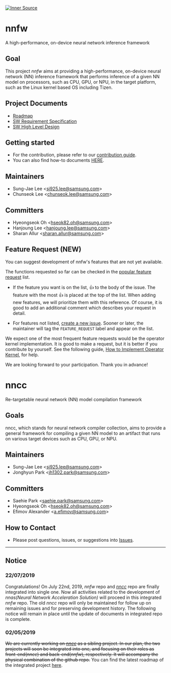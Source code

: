 [![Inner Source](https://img.shields.io/badge/innersource-incubating-orange)](http://mosaic.sec.samsung.net/kms/comty.do?comtyId=279217135&menuId=324419756&postId=373704030&page=view&type=LIST)

# nnfw

A high-performance, on-device neural network inference framework

## Goal

This project _nnfw_ aims at providing a high-performance, on-device neural network (NN) inference
framework that performs inference of a given NN model on processors, such as CPU, GPU, or NPU, in
the target platform, such as the Linux kernel based OS including Tizen.

## Project Documents

- [Roadmap](docs/nnfw/roadmap.md)
- [SW Requirement Specification](docs/nnfw/project/2019_requirement_specification.md)
- [SW High Level Design](docs/nnfw/project/2018_high_level_design.md)

## Getting started

- For the contribution, please refer to our [contribution guide](docs/HowToContribute.md).
- You can also find how-to documents [HERE](docs/nnfw/howto.md).

## Maintainers

- Sung-Jae Lee <<sj925.lee@samsung.com>>
- Chunseok Lee <<chunseok.lee@samsung.com>>

## Committers

- Hyeongseok Oh <<hseok82.oh@samsung.com>>
- Hanjoung Lee <<hanjoung.lee@samsung.com>>
- Sharan Allur <<sharan.allur@samsung.com>>

## Feature Request (NEW)

You can suggest development of nnfw's features that are not yet available.

The functions requested so far can be checked in the [popular feature request](https://github.sec.samsung.net/STAR/nnfw/issues?utf8=%E2%9C%93&q=is%3Aopen+is%3Aissue+label%3AFEATURE_REQUEST+sort%3Areactions-%2B1-desc) list.

- If the feature you want is on the list, :+1: to the body of the issue. The feature with the most
:+1: is placed at the top of the list. When adding new features, we will prioritize them with this reference.
Of course, it is good to add an additional comment which describes your request in detail.

- For features not listed, [create a new issue](https://github.sec.samsung.net/STAR/nnfw/issues/new).
Sooner or later, the maintainer will tag the `FEATURE_REQUEST` label and appear on the list.

We expect one of the most frequent feature requests would be the operator kernel implementation.
It is good to make a request, but it is better if you contribute by yourself. See the following guide,
[How to Implement Operator Kernel](docs/nnfw/howto/HowToAddNewOperation.md), for help.

We are looking forward to your participation.
Thank you in advance!

# nncc
Re-targetable neural network (NN) model compilation framework

## Goals
nncc, which stands for neural network compiler collection, aims to provide a general framework for
compiling a given NN model to an artifact that runs on various target devices such as CPU, GPU, or
NPU.

## Maintainers

- Sung-Jae Lee <<sj925.lee@samsung.com>>
- Jonghyun Park <<jh1302.park@samsung.com>>

## Committers

- Saehie Park <<saehie.park@samsung.com>>
- Hyeongseok Oh <<hseok82.oh@samsung.com>>
- Efimov Alexander <<a.efimov@samsung.com>>

## How to Contact

- Please post questions, issues, or suggestions into [Issues](https://github.sec.samsung.net/STAR/nnfw/issues).

----

## Notice

### 22/07/2019

Congratulations! On July 22nd, 2019, _nnfw_ repo and
[_nncc_](https://github.sec.samsung.net/STAR/nncc) repo are finally integrated into single one. Now
all activities related to the development of _nnas(Neural Network Acceleration Solution)_ will
proceed in this integrated _nnfw_ repo. The old _nncc_ repo will only be maintained for follow up on
remaining issues and for preserving development history. The following notice will remain in place
until the update of documents in integrated repo is complete.

### 02/05/2019

~~We are currently working on [_nncc_](https://github.sec.samsung.net/STAR/nncc) as a sibling project.
In our plan, the two projects will soon be integrated into one, and focusing on their roles as
front-end(_nncc_) and back-end(_nnfw_), respectively. It will accompany the physical combination of
the github repo.~~ You can find the latest roadmap of the integrated project
[here](https://github.sec.samsung.net/orgs/STAR/projects/1).
